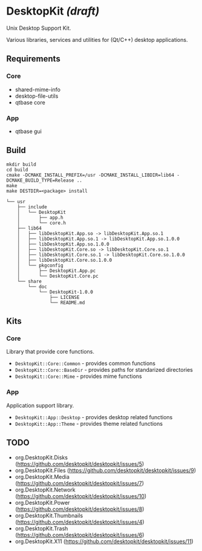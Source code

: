 # DesktopKit *(draft)*

Unix Desktop Support Kit.

Various libraries, services and utilities for (Qt/C++) desktop applications.

## Requirements

### Core

* shared-mime-info
* desktop-file-utils
* qtbase core

### App

* qtbase gui

## Build

```
mkdir build
cd build
cmake -DCMAKE_INSTALL_PREFIX=/usr -DCMAKE_INSTALL_LIBDIR=lib64 -DCMAKE_BUILD_TYPE=Release ..
make
make DESTDIR=<package> install
```
```
└── usr
    ├── include
    │   └── DesktopKit
    │       ├── app.h
    │       └── core.h
    ├── lib64
    │   ├── libDesktopKit.App.so -> libDesktopKit.App.so.1
    │   ├── libDesktopKit.App.so.1 -> libDesktopKit.App.so.1.0.0
    │   ├── libDesktopKit.App.so.1.0.0
    │   ├── libDesktopKit.Core.so -> libDesktopKit.Core.so.1
    │   ├── libDesktopKit.Core.so.1 -> libDesktopKit.Core.so.1.0.0
    │   ├── libDesktopKit.Core.so.1.0.0
    │   └── pkgconfig
    │       ├── DesktopKit.App.pc
    │       └── DesktopKit.Core.pc
    └── share
        └── doc
            └── DesktopKit-1.0.0
                ├── LICENSE
                └── README.md
```

## Kits

### Core

Library that provide core functions.

* `DesktopKit::Core::Common` - provides common functions
* `DesktopKit::Core::BaseDir` - provides paths for standarized directories
* `DesktopKit::Core::Mime` - provides mime functions

### App

Application support library.

* `DesktopKit::App::Desktop` - provides desktop related functions
* `DesktopKit::App::Theme` - provides theme related functions

## TODO

* org.DesktopKit.Disks (https://github.com/desktopkit/desktopkit/issues/5)
* org.DesktopKit.Files (https://github.com/desktopkit/desktopkit/issues/9)
* org.DesktopKit.Media (https://github.com/desktopkit/desktopkit/issues/7)
* org.DesktopKit.Network (https://github.com/desktopkit/desktopkit/issues/10)
* org.DesktopKit.Power (https://github.com/desktopkit/desktopkit/issues/8)
* org.DesktopKit.Thumbnails (https://github.com/desktopkit/desktopkit/issues/4)
* org.DesktopKit.Trash (https://github.com/desktopkit/desktopkit/issues/6)
* org.DesktopKit.X11 (https://github.com/desktopkit/desktopkit/issues/11)
